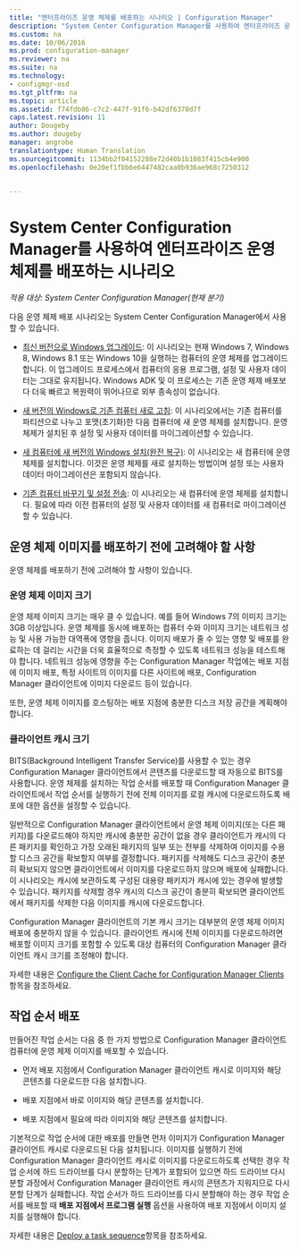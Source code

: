 ```yaml
---
title: "엔터프라이즈 운영 체제를 배포하는 시나리오 | Configuration Manager"
description: "System Center Configuration Manager를 사용하여 엔터프라이즈 운영 체제를 배포하는 여러 시나리오에 대해 알아봅니다."
ms.custom: na
ms.date: 10/06/2016
ms.prod: configuration-manager
ms.reviewer: na
ms.suite: na
ms.technology:
- configmgr-osd
ms.tgt_pltfrm: na
ms.topic: article
ms.assetid: f74fdb86-c7c2-447f-91f6-b42df6370d7f
caps.latest.revision: 11
author: Dougeby
ms.author: dougeby
manager: angrobe
translationtype: Human Translation
ms.sourcegitcommit: 1134bb2f04152288e72d40b1b1083f415cb4e900
ms.openlocfilehash: 0e20ef1fbb6e6447482caa0b936ae968c7250312


---
```

# <a name="scenarios-to-deploy-enterprise-operating-systems-with-system-center-configuration-manager"></a>System Center Configuration Manager를 사용하여 엔터프라이즈 운영 체제를 배포하는 시나리오

*적용 대상: System Center Configuration Manager(현재 분기)*

다음 운영 체제 배포 시나리오는 System Center Configuration Manager에서 사용할 수 있습니다.  

-   [최신 버전으로 Windows 업그레이드](upgrade-windows-to-the-latest-version.md): 이 시나리오는 현재 Windows 7, Windows 8, Windows 8.1 또는 Windows 10을 실행하는 컴퓨터의 운영 체제를 업그레이드합니다. 이 업그레이드 프로세스에서 컴퓨터의 응용 프로그램, 설정 및 사용자 데이터는 그대로 유지됩니다. Windows ADK 및 이 프로세스는 기존 운영 체제 배포보다 더욱 빠르고 복원력이 뛰어나므로 외부 종속성이 없습니다.  

-   [새 버전의 Windows로 기존 컴퓨터 새로 고침](refresh-an-existing-computer-with-a-new-version-of-windows.md): 이 시나리오에서는 기존 컴퓨터를 파티션으로 나누고 포맷(초기화)한 다음 컴퓨터에 새 운영 체제를 설치합니다. 운영 체제가 설치된 후 설정 및 사용자 데이터를 마이그레이션할 수 있습니다.  

-   [새 컴퓨터에 새 버전의 Windows 설치(완전 복구)](install-new-windows-version-new-computer-bare-metal.md): 이 시나리오는 새 컴퓨터에 운영 체제를 설치합니다. 이것은 운영 체제를 새로 설치하는 방법이며 설정 또는 사용자 데이터 마이그레이션은 포함되지 않습니다.  

-   [기존 컴퓨터 바꾸기 및 설정 전송](replace-an-existing-computer-and-transfer-settings.md): 이 시나리오는 새 컴퓨터에 운영 체제를 설치합니다. 필요에 따라 이전 컴퓨터의 설정 및 사용자 데이터를 새 컴퓨터로 마이그레이션할 수 있습니다.  

## <a name="things-to-consider-before-you-deploy-operating-system-images"></a>운영 체제 이미지를 배포하기 전에 고려해야 할 사항  
 운영 체제를 배포하기 전에 고려해야 할 사항이 있습니다.  

### <a name="operating-system-image-size"></a>운영 체제 이미지 크기  
 운영 체제 이미지 크기는 매우 클 수 있습니다. 예를 들어 Windows 7의 이미지 크기는 3GB 이상입니다. 운영 체제를 동시에 배포하는 컴퓨터 수와 이미지 크기는 네트워크 성능 및 사용 가능한 대역폭에 영향을 줍니다. 이미지 배포가 줄 수 있는 영향 및 배포를 완료하는 데 걸리는 시간을 더욱 효율적으로 측정할 수 있도록 네트워크 성능을 테스트해야 합니다. 네트워크 성능에 영향을 주는 Configuration Manager 작업에는 배포 지점에 이미지 배포, 특정 사이트의 이미지를 다른 사이트에 배포, Configuration Manager 클라이언트에 이미지 다운로드 등이 있습니다.  

 또한, 운영 체제 이미지를 호스팅하는 배포 지점에 충분한 디스크 저장 공간을 계획해야 합니다.  

### <a name="client-cache-size"></a>클라이언트 캐시 크기  
 BITS(Background Intelligent Transfer Service)를 사용할 수 있는 경우 Configuration Manager 클라이언트에서 콘텐츠를 다운로드할 때 자동으로 BITS를 사용합니다. 운영 체제를 설치하는 작업 순서를 배포할 때 Configuration Manager 클라이언트에서 작업 순서를 실행하기 전에 전체 이미지를 로컬 캐시에 다운로드하도록 배포에 대한 옵션을 설정할 수 있습니다.  

 일반적으로 Configuration Manager 클라이언트에서 운영 체제 이미지(또는 다른 패키지)를 다운로드해야 하지만 캐시에 충분한 공간이 없을 경우 클라이언트가 캐시의 다른 패키지를 확인하고 가장 오래된 패키지의 일부 또는 전부를 삭제하여 이미지를 수용할 디스크 공간을 확보할지 여부를 결정합니다. 패키지를 삭제해도 디스크 공간이 충분히 확보되지 않으면 클라이언트에서 이미지를 다운로드하지 않으며 배포에 실패합니다. 이 시나리오는 캐시에 보관하도록 구성된 대용량 패키지가 캐시에 있는 경우에 발생할 수 있습니다. 패키지를 삭제할 경우 캐시의 디스크 공간이 충분히 확보되면 클라이언트에서 패키지를 삭제한 다음 이미지를 캐시에 다운로드합니다.  

 Configuration Manager 클라이언트의 기본 캐시 크기는 대부분의 운영 체제 이미지 배포에 충분하지 않을 수 있습니다. 클라이언트 캐시에 전체 이미지를 다운로드하려면 배포할 이미지 크기를 포함할 수 있도록 대상 컴퓨터의 Configuration Manager 클라이언트 캐시 크기를 조정해야 합니다.  

 자세한 내용은 [Configure the Client Cache for Configuration Manager Clients](../../core/clients/manage/manage-clients.md#BKMK_ClientCache)항목을 참조하세요.  

## <a name="task-sequence-deployments"></a>작업 순서 배포  
 만들어진 작업 순서는 다음 중 한 가지 방법으로 Configuration Manager 클라이언트 컴퓨터에 운영 체제 이미지를 배포할 수 있습니다.  

-   먼저 배포 지점에서 Configuration Manager 클라이언트 캐시로 이미지와 해당 콘텐츠를 다운로드한 다음 설치합니다.  

-   배포 지점에서 바로 이미지와 해당 콘텐츠를 설치합니다.  

-   배포 지점에서 필요에 따라 이미지와 해당 콘텐츠를 설치합니다.  

 기본적으로 작업 순서에 대한 배포를 만들면 먼저 이미지가 Configuration Manager 클라이언트 캐시로 다운로드된 다음 설치됩니다. 이미지를 실행하기 전에 Configuration Manager 클라이언트 캐시로 이미지를 다운로드하도록 선택한 경우 작업 순서에 하드 드라이브를 다시 분할하는 단계가 포함되어 있으면 하드 드라이브 다시 분할 과정에서 Configuration Manager 클라이언트 캐시의 콘텐츠가 지워지므로 다시 분할 단계가 실패합니다. 작업 순서가 하드 드라이브를 다시 분할해야 하는 경우 작업 순서를 배포할 때 **배포 지점에서 프로그램 실행**  옵션을 사용하여 배포 지점에서 이미지 설치를 실행해야 합니다.  

 자세한 내용은 [Deploy a task sequence](manage-task-sequences-to-automate-tasks.md#BKMK_DeployTS)항목을 참조하세요.  



<!--HONumber=Nov16_HO1-->


